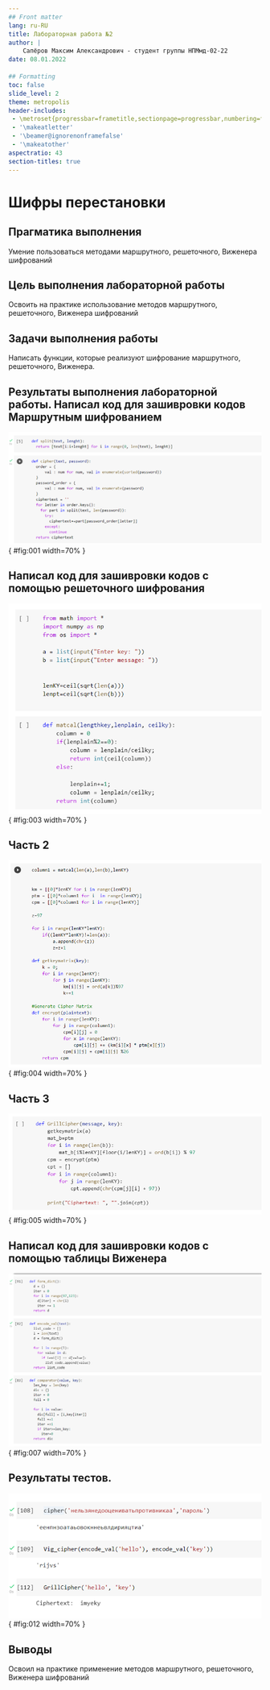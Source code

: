 ```yaml
---
## Front matter
lang: ru-RU
title: Лабораторная работа №2
author: |
	Сапёров Максим Александрович - студент группы НПМмд-02-22
date: 08.01.2022

## Formatting
toc: false
slide_level: 2
theme: metropolis
header-includes:
 - \metroset{progressbar=frametitle,sectionpage=progressbar,numbering=fraction}
 - '\makeatletter'
 - '\beamer@ignorenonframefalse'
 - '\makeatother'
aspectratio: 43
section-titles: true
---
```


# Шифры перестановки

## Прагматика выполнения

Умение пользоваться методами маршрутного, решеточного, Виженера шифрований

## Цель выполнения лабораторной работы

Освоить на практике использование методов маршрутного, решеточного, Виженера шифрований

## Задачи выполнения работы

Написать функции, которые реализуют шифрование маршрутного, решеточного, Виженера.

## Результаты выполнения лабораторной работы. Написал код для зашивровки кодов Маршрутным шифрованием

![функция шифрования Маршрутным шифрованием](image/1.png){ #fig:001 width=70% }

## Написал код для зашивровки кодов с помощью решеточного шифрования

![функция шифрования решетками 1](image/2.png){ #fig:003 width=70% }

## Часть 2

![функция шифрования решетками 2](image/3.png){ #fig:004 width=70% }

## Часть 3

![функция шифрования решетками 3](image/4.png){ #fig:005 width=70% }

## Написал код для зашивровки кодов с помощью таблицы Виженера

![зашивровки кодов с помощью таблицы Виженера](image/5.png){ #fig:007 width=70% }

## Результаты тестов.

![Результаты тестов](image/7.png){ #fig:012 width=70% }  


## Выводы

Освоил на практике применение методов маршрутного, решеточного, Виженера шифрований 
